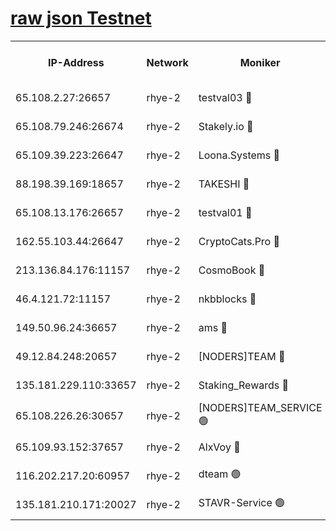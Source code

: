 
[raw json Testnet](https://rpc-check.quickt.stavr.tech/quickt/rpc-quickt-result.json)
=


<table><tr><th>IP-Address</th><th>Network</th><th>Moniker</th><th>Latest Block Height</th><th>Earliest Block Height</th><th>Catching Up</th><th>Tx Index</th><th>Voting Power</th><th>Scan Time</th></tr><tr><td>65.108.2.27:26657</td><td>rhye-2</td><td>testval03 🔴</td><td>1258191</td><td>1</td><td>False</td><td>on</td><td>11002050</td><td>2024-03-15T06:03:39.964966512UTC</td></tr><tr><td>65.108.79.246:26674</td><td>rhye-2</td><td>Stakely.io 🔴</td><td>1258191</td><td>1</td><td>False</td><td>on</td><td>10010</td><td>2024-03-15T06:03:40.329938225UTC</td></tr><tr><td>65.109.39.223:26647</td><td>rhye-2</td><td>Loona.Systems 🔴</td><td>1258192</td><td>1</td><td>False</td><td>off</td><td>86949</td><td>2024-03-15T06:03:45.395139810UTC</td></tr><tr><td>88.198.39.169:18657</td><td>rhye-2</td><td>TAKESHI 🔴</td><td>1258192</td><td>1</td><td>False</td><td>off</td><td>40542</td><td>2024-03-15T06:03:46.051694022UTC</td></tr><tr><td>65.108.13.176:26657</td><td>rhye-2</td><td>testval01 🔴</td><td>1258192</td><td>1</td><td>False</td><td>on</td><td>13082010</td><td>2024-03-15T06:03:46.795795096UTC</td></tr><tr><td>162.55.103.44:26647</td><td>rhye-2</td><td>CryptoCats.Pro 🔴</td><td>1258198</td><td>1</td><td>False</td><td>off</td><td>9999</td><td>2024-03-15T06:04:19.017447689UTC</td></tr><tr><td>213.136.84.176:11157</td><td>rhye-2</td><td>CosmoBook 🔴</td><td>1258197</td><td>65301</td><td>False</td><td>off</td><td>1520417</td><td>2024-03-15T06:04:12.621389671UTC</td></tr><tr><td>46.4.121.72:11157</td><td>rhye-2</td><td>nkbblocks 🔴</td><td>1258190</td><td>70101</td><td>False</td><td>off</td><td>81084</td><td>2024-03-15T06:03:33.064668851UTC</td></tr><tr><td>149.50.96.24:36657</td><td>rhye-2</td><td>ams 🔴</td><td>1258195</td><td>133501</td><td>False</td><td>on</td><td>10732</td><td>2024-03-15T06:04:02.059309232UTC</td></tr><tr><td>49.12.84.248:20657</td><td>rhye-2</td><td>[NODERS]TEAM 🔴</td><td>1258194</td><td>146001</td><td>False</td><td>on</td><td>59690</td><td>2024-03-15T06:03:59.629498102UTC</td></tr><tr><td>135.181.229.110:33657</td><td>rhye-2</td><td>Staking_Rewards 🔴</td><td>1258192</td><td>149101</td><td>False</td><td>on</td><td>9900</td><td>2024-03-15T06:03:45.768827246UTC</td></tr><tr><td>65.108.226.26:30657</td><td>rhye-2</td><td>[NODERS]TEAM_SERVICE 🟢</td><td>1258192</td><td>241501</td><td>False</td><td>on</td><td>0</td><td>2024-03-15T06:03:46.415689117UTC</td></tr><tr><td>65.109.93.152:37657</td><td>rhye-2</td><td>AlxVoy 🔴</td><td>1258190</td><td>315173</td><td>False</td><td>on</td><td>150351</td><td>2024-03-15T06:03:37.536373681UTC</td></tr><tr><td>116.202.217.20:60957</td><td>rhye-2</td><td>dteam 🟢</td><td>1258191</td><td>421794</td><td>False</td><td>on</td><td>0</td><td>2024-03-15T06:03:43.012661284UTC</td></tr><tr><td>135.181.210.171:20027</td><td>rhye-2</td><td>STAVR-Service 🟢</td><td>1258194</td><td>1255501</td><td>False</td><td>on</td><td>0</td><td>2024-03-15T06:03:57.277379490UTC</td></tr></table>